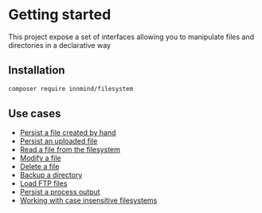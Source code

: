 # Getting started

This project expose a set of interfaces allowing you to manipulate files and directories in a declarative way

## Installation

```sh
composer require innmind/filesystem
```

## Use cases

- [Persist a file created by hand](use_cases/persist_hand_file.md)
- [Persist an uploaded file](use_cases/persist_uploaded_file.md)
- [Read a file from the filesystem](use_cases/read_file.md)
- [Modify a file](use_cases/modify_file.md)
- [Delete a file](use_cases/delete_file.md)
- [Backup a directory](use_cases/backup_directory.md)
- [Load FTP files](use_cases/load_ftp_files.md)
- [Persist a process output](use_cases/persist_process_output.md)
- [Working with case insensitive filesystems](case_sensitivity.md)

